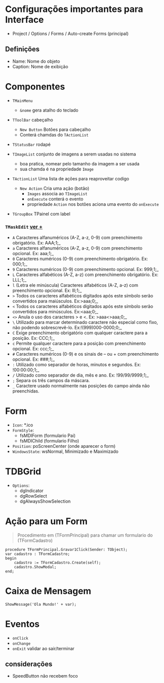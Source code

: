# Configurações importantes para Interface
- Project / Options / Forms / Auto-create Forms (principal)

## Definições
- Name: Nome do objeto
- Caption: Nome de exibição
    

# Componentes
- `TMainMenu`
  - `&nome` gera atalho do teclado  

- `TToolBar` cabeçalho
  - `New Button` Botões para cabeçalho
  - Conterá chamdas do `TActionList`

- `TStatusBar` rodapé

- `TImageList` conjunto de imagens a serem usadas no sistema
  - boa pratica, nomear pelo tamanho da imagem a ser usada
  - sua chamda é na propriedade `Image`

- `TActionList` Uma lista de ações para reaproveitar codigo
  - `New Action` Cria uma ação (botão)
    - `Images` associa ao `TImageList`
    - `onExecute` conterá o evento
    - propriedade `Action` nos botões aciona uma evento do `onExecute`
- `TGroupBox` TPainel com label 

### `TMaskEdit` [ver +](http://delphiparainiciantes.com.br/como-utilizar-mascaras-maskedit-no-delphi/)
- `A` Caracteres alfanuméricos (A-Z, a-z, 0-9) com preenchimento obrigatório. Ex: AAA;1;_
- `a` Caracteres alfanuméricos (A-Z, a-z, 0-9) com preenchimento opcional. Ex: aaa;1;_
- `0` Caracteres numéricos (0-9) com preenchimento obrigatório. Ex: 000;1;_
- `9` Caracteres numéricos (0-9) com preenchimento opcional. Ex: 999;1;_
- `L` Caracteres alfabéticos (A-Z, a-z) com preenchimento obrigatório. Ex: LLL;1;_
- `l` (Letra ele minúscula) Caracteres alfabéticos (A-Z, a-z) com preenchimento opcional. Ex: lll;1;_
- `>` Todos os caracteres alfabéticos digitados após este símbolo serão convertidos para maiúsculos. Ex:>aaa;0;_
- `<` Todos os caracteres alfabéticos digitados após este símbolo serão convertidos para minúsculos. Ex:<aaa;0;_
- `<>` Anula o uso dos caracteres > e <. Ex: >aaa<>aaa;0;_
- `\` Utilizado para marcar determinado caractere não especial como fixo, não podendo sobrescrevê-lo. Ex:!\(999\)000-0000;0;_
- `C` Exige preenchimento obrigatório com qualquer caractere para a posição. Ex: CCC;1;_
- `c` Permite qualquer caractere para a posição com preenchimento opcional. Ex: ccc;1;_
- `#` Caracteres numéricos (0-9) e os sinais de – ou + com preenchimento opcional. Ex: ###;1;_
- `:` Utilizado como separador de horas, minutos e segundos. Ex: !00:00:00;1;_
- `/` Utilizado como separador de dia, mês e ano. Ex: !99/99/9999;1;_
- `;` Separa os três campos da máscara.
- `_` Caractere usado normalmente nas posições do campo ainda não preenchidas.

   

# Form
- `Icon`: *.ico
- `FormStyle`:
  - fsMDIForm (formulario Pai)
  - fsMDIChild (formulario Filho)  
- `Position`: poScreenCenter (onde aparecer o form)
- `WindowsState`: wsNormal, Minimizado e Maximizado

# TDBGrid
- `Options`:
  - dgIndicator
  - dgRowSelect
  - dgAlwaysShowSelection

# Ação para um Form

> Procedimento em (TFormPrincipal) para chamar um formulario do (TFormCadastro)
~~~Delphi
procedure TFormPrincipal.Gravar1Click(Sender: TObject);
var cadastro : TFormCadastro;
begin
    cadastro := TFormCadastro.Create(self);
    cadastro.ShowModal;
end;
~~~

# Caixa de Mensagem
~~~Delphi
ShowMessage('Ola Mundo!' + var);
~~~

# Eventos
- `onClick`
- `onChange` 
- `onExit` validar ao sair/terminar

## considerações
- SpeedButton não recebem foco
